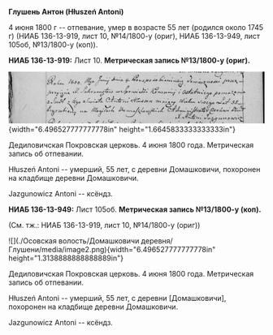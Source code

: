 **Глушень Антон (Hłuszeń Antoni)**

4 июня 1800 г -- отпевание, умер в возрасте 55 лет (родился около 1745
г) (НИАБ 136-13-919, лист 10, №14/1800-у (ориг), НИАБ 136-13-949, лист
105об, №13/1800-у (коп)).

**НИАБ 136-13-919:** Лист 10. **Метрическая запись №13/1800-у (ориг).**

![](./media/0068465310bf939ea62ac1a42f0a076246a294e0.png){width="6.496527777777778in"
height="1.6645833333333333in"}

Дедиловичская Покровская церковь. 4 июня 1800 года. Метрическая запись
об отпевании.

Hłuszeń Antoni -- умерший, 55 лет, с деревни Домашковичи, похоронен на
кладбище деревни Домашковичи.

Jazgunowicz Antoni -- ксёндз.

**НИАБ 136-13-949:** Лист 105об. **Метрическая запись №13/1800-у
(коп).**

(См. тж.: НИАБ 136-13-919, лист 10, №14/1800-у (ориг))

![](./Осовская волость/Домашковичи деревня/Глушени/media/image2.png){width="6.496527777777778in"
height="1.3138888888888889in"}

Дедиловичская Покровская церковь. 4 июня 1800 года. Метрическая запись
об отпевании.

Hłuszeń Antoni -- умерший, 55 лет, с деревни \[Домашковичи\], похоронен
на кладбище деревни Домашковичи.

Jazgunowicz Antoni -- ксёндз.
